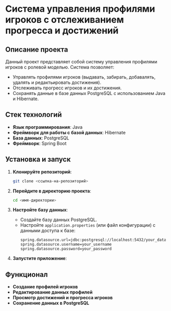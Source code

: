 # Система управления профилями игроков с отслеживанием прогресса и достижений

## Описание проекта
Данный проект представляет собой систему управления профилями игроков с ролевой моделью. Система позволяет:
- Управлять профилями игроков (выдавать, забирать, добавалять, удалять и редактьировать достижения).
- Отслеживать прогресс игроков и их достижения.
- Сохранять данные в базе данных PostgreSQL с использованием Java и Hibernate.

## Стек технологий
- **Язык программирования**: Java
- **Фреймворк для работы с базой данных**: Hibernate
- **База данных**: PostgreSQL
- **Фреймворк**: Spring Boot

## Установка и запуск
1. **Клонируйте репозиторий**:
    ```bash
    git clone <ссылка-на-репозиторий>
    ```
2. **Перейдите в директорию проекта**:
    ```bash
    cd <имя-директории>
    ```
3. **Настройте базу данных**:
    - Создайте базу данных PostgreSQL.
    - Настройте `application.properties` (или файл конфигурации) с данными доступа к базе:
        ```properties
        spring.datasource.url=jdbc:postgresql://localhost:5432/your_database
        spring.datasource.username=your_username
        spring.datasource.password=your_password
        ```

4. **Запустите приложение**:

## Функционал
- **Создание профилей игроков**
- **Редактирование данных профилей**
- **Просмотр достижений и прогресса игроков**
- **Сохранение данных в PostgreSQL**
